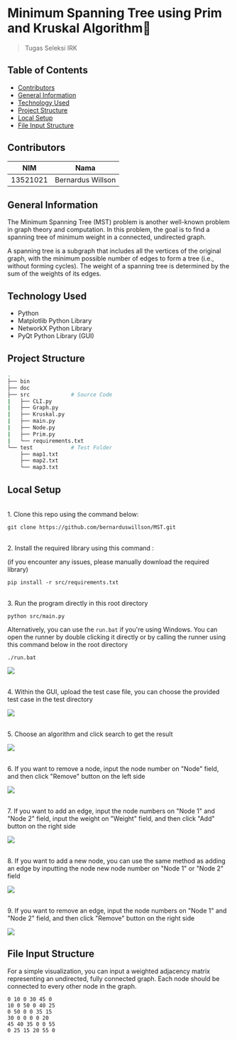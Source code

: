 # Minimum Spanning Tree using Prim and Kruskal Algorithm🎲
>Tugas Seleksi IRK
## Table of Contents
* [Contributors](#contributors)
* [General Information](#general-information)
* [Technology Used](#technology-used)
* [Project Structure](#project-structure)
* [Local Setup](#local-setup)
* [File Input Structure](#file-input-structure)
## Contributors
| NIM | Nama |
| :---: | :---: |
| 13521021 | Bernardus Willson  |
## General Information 
The Minimum Spanning Tree (MST) problem is another well-known problem in graph theory and computation. In this problem, the goal is to find a spanning tree of minimum weight in a connected, undirected graph.

A spanning tree is a subgraph that includes all the vertices of the original graph, with the minimum possible number of edges to form a tree (i.e., without forming cycles). The weight of a spanning tree is determined by the sum of the weights of its edges.
## Technology Used
- Python
- Matplotlib Python Library
- NetworkX Python Library
- PyQt Python Library (GUI)
## Project Structure
```bash
.
├── bin
├── doc
├── src             # Source Code
|   ├── CLI.py
|   ├── Graph.py
|   ├── Kruskal.py
|   ├── main.py
|   ├── Node.py
|   ├── Prim.py
|   └── requirements.txt
└── test            # Test Folder
    ├── map1.txt
    ├── map2.txt
    └── map3.txt
```

## Local Setup
<br>
1. Clone this repo using the command below: 

```
git clone https://github.com/bernarduswillson/MST.git
```
<br>
2. Install the required library using this command :

(if you encounter any issues, please manually download the required library)

```
pip install -r src/requirements.txt
```
<br>
3. Run the program directly in this root directory

```
python src/main.py
```
Alternatively, you can use the `run.bat` if you're using Windows. You can open the runner by double clicking it directly or by calling the runner using this command below in the root directory
```
./run.bat
```


![](doc/home.png)

<br>
4. Within the GUI, upload the test case file, you can choose the provided test case in the test directory

![](doc/file.png)

<br>
5. Choose an algorithm and click search to get the result

![](doc/graph.png)

<br>
6. If you want to remove a node, input the node number on "Node" field, and then click "Remove" button on the left side

![](doc/removen.png)

<br>
7. If you want to add an edge, input the node numbers on "Node 1" and "Node 2" field, input the weight on "Weight" field, and then click "Add" button on the right side

![](doc/adde.png)

<br>
8. If you want to add a new node, you can use the same method as adding an edge by inputting the node new node number on "Node 1" or "Node 2" field

![](doc/addn.png)

<br>
9. If you want to remove an edge, input the node numbers on "Node 1" and "Node 2" field, and then click "Remove" button on the right side

![](doc/removee.png)

## File Input Structure
For a simple visualization, you can input a weighted adjacency matrix representing an undirected, fully connected graph. Each node should be connected to every other node in the graph.
```
0 10 0 30 45 0
10 0 50 0 40 25
0 50 0 0 35 15
30 0 0 0 0 20
45 40 35 0 0 55
0 25 15 20 55 0
```